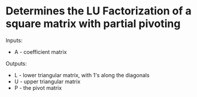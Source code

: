 # Determines the LU Factorization of a square matrix with partial pivoting
Inputs:
* A - coefficient matrix

Outputs:
* L - lower triangular matrix, with 1's along the diagonals
* U - upper triangular matrix
* P - the pivot matrix
